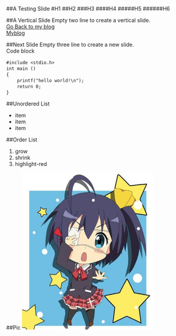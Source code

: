 ##A Testing Slide
#H1
##H2
###H3
####H4
#####H5
######H6


##A Vertical Slide
Empty two line to create a vertical slide.  
[Go Back to my blog](http://billyho.github.io)  
<a href="http://billyho.github.io/">Myblog</a>



##Next Slide
Empty three line to create a new slide.   
Code block
```
#include <stdio.h>
int main ()
{
	printf("hello world!\n");
	return 0;
}
```



##Unordered List
- item <!-- .element: class="fragment" data-fragment-index="1" -->
- item <!-- .element: class="fragment" data-fragment-index="3" -->
- item <!-- .element: class="fragment" data-fragment-index="2" -->


##Order List
1. grow <!-- .element: class="fragment grow" data-fragment-index="1" -->
2. shrink <!-- .element: class="fragment shrink" data-fragment-index="2" -->
3. highlight-red <!-- .element: class="fragment highlight-red" data-fragment-index="3" -->



<!-- .slide: data-background="#ff0000" -->
##Pic
<img width="350" height="420" src="image/1.jpg">
